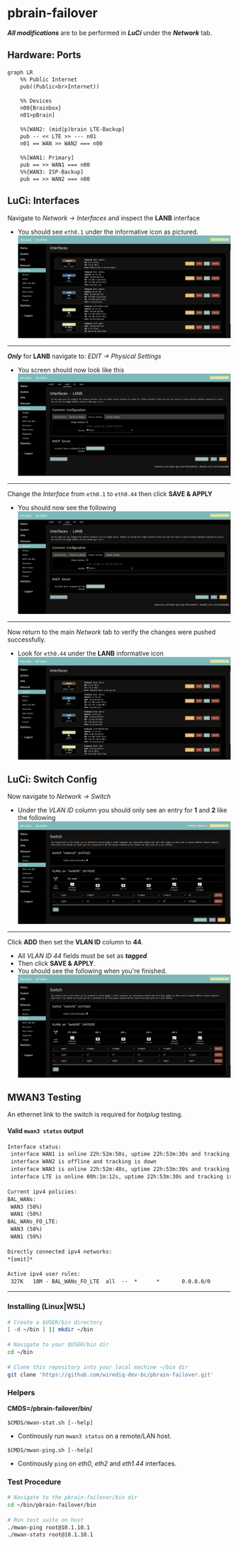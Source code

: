 # pbrain-failover

***All modifications*** are to be performed in ***LuCi*** under the ***Network*** tab.

## Hardware: Ports
```mermaid
graph LR
    %% Public Internet
    pub((Public<br>Internet))

    %% Devices
    n00{Brainbox}
    n01>pBrain]

    %%[WAN2: (mid|p)brain LTE-Backup]
    pub -- << LTE >> --- n01
    n01 == WAN >> WAN2 === n00

    %%[WAN1: Primary]
    pub == >> WAN1 === n00
    %%{WAN3: ISP-Backup]
    pub == >> WAN2 === n00
```

## LuCi: Interfaces

Navigate to *Network -> Interfaces* and inspect the **LANB** interface
 * You should see `eth0.1` under the informative icon as pictured.
![ifaces-init](/img/pbrain-interfaces-initial.png)

---
***Only*** for **LANB** navigate to: *EDIT -> Physical Settings*
 * You screen should now look like this
![ifaces-physical-init](/img/pbrain-interfaces-physical-initial.png)

---
Change the *Interface* from `eth0.1` to `eth0.44` then click **SAVE & APPLY**
 * You should now see the following
![ifaces-physical-updated](/img/pbrain-interfaces-physical-updated.png)

---
Now return to the main *Network* tab to verify the changes were pushed successfully.
 * Look for `eth0.44` under the **LANB** informative icon
![ifaces-updated](/img/pbrain-interfaces-updated.png)


## LuCi: Switch Config

Now navigate to *Network -> Switch*
 * Under the *VLAN ID* column you should only see an entry for **1** and **2** like the following
![switch-init](/img/pbrain-switch-initial.png)

---
Click **ADD** then set the **VLAN ID** column to **44**.
 * All *VLAN ID 44* fields must be set as ***tagged***
 * Then click **SAVE & APPLY**.
 * You should see the following when you're finished. 
![switch-updated](/img/pbrain-switch-updated.png)


## MWAN3 Testing

An ethernet link to the switch is required for *hotplug* testing.


#### Valid `mwan3 status` output
```txt
Interface status:
 interface WAN1 is online 22h:52m:50s, uptime 22h:53m:30s and tracking is active
 interface WAN2 is offline and tracking is down
 interface WAN3 is online 22h:52m:48s, uptime 22h:53m:30s and tracking is active
 interface LTE is online 00h:1m:12s, uptime 22h:53m:30s and tracking is active

Current ipv4 policies:
BAL_WANs:
 WAN3 (50%)
 WAN1 (50%)
BAL_WANs_FO_LTE:
 WAN3 (50%)
 WAN1 (50%)

Directly connected ipv4 networks:
*[omit]*

Active ipv4 user rules:
 327K   18M - BAL_WANs_FO_LTE  all  --  *      *       0.0.0.0/0            0.0.0.0/0   
```

---
### Installing (Linux|WSL)
```bash 
# Create a $USER/bin directory 
[ -d ~/bin ] || mkdir ~/bin 

# Navigate to your $USER/bin dir
cd ~/bin

# Clone this repository into your local machine ~/bin dir
git clone 'https://github.com/wirediq-dev-bc/pbrain-failover.git'
```

### Helpers

**CMDS=/pbrain-failover/bin/**

`$CMDS/mwan-stat.sh [--help]`
  * Continously run `mwan3 status` on a remote/LAN host.

`$CMDS/mwan-ping.sh [--help]`
  * Continously `ping` on *eth0*, *eth2* and *eth1.44* interfaces.

### Test Procedure
```bash
# Navigate to the pbrain-failover/bin dir
cd ~/bin/pbrain-failover/bin

# Run test suite on host
./mwan-ping root@10.1.10.1
./mwan-stats root@10.1.10.1
```
